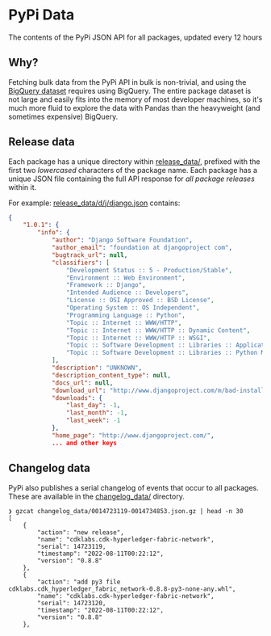 # PyPi Data

The contents of the PyPi JSON API for all packages, updated every 12 hours

## Why?

Fetching bulk data from the PyPi API in bulk is non-trivial, and using the [BigQuery dataset](https://warehouse.pypa.io/api-reference/bigquery-datasets.html) requires using BigQuery. The entire package dataset is not large and easily fits into the memory of most developer machines, so it's much more fluid to explore the data with Pandas than the heavyweight (and sometimes expensive) BigQuery.

## Release data

Each package has a unique directory within [release_data/](release_data/), prefixed with the first two
*lowercased* characters of the package name. Each package has a unique JSON file containing the full API response for *all package releases* within it. 

For example: [release_data/d/j/django.json](release_data/d/j/django.json) contains:

```json
{
    "1.0.1": {
        "info": {
            "author": "Django Software Foundation",
            "author_email": "foundation at djangoproject com",
            "bugtrack_url": null,
            "classifiers": [
                "Development Status :: 5 - Production/Stable",
                "Environment :: Web Environment",
                "Framework :: Django",
                "Intended Audience :: Developers",
                "License :: OSI Approved :: BSD License",
                "Operating System :: OS Independent",
                "Programming Language :: Python",
                "Topic :: Internet :: WWW/HTTP",
                "Topic :: Internet :: WWW/HTTP :: Dynamic Content",
                "Topic :: Internet :: WWW/HTTP :: WSGI",
                "Topic :: Software Development :: Libraries :: Application Frameworks",
                "Topic :: Software Development :: Libraries :: Python Modules"
            ],
            "description": "UNKNOWN",
            "description_content_type": null,
            "docs_url": null,
            "download_url": "http://www.djangoproject.com/m/bad-installer.txt",
            "downloads": {
                "last_day": -1,
                "last_month": -1,
                "last_week": -1
            },
            "home_page": "http://www.djangoproject.com/",
            ... and other keys
```

## Changelog data

PyPi also publishes a serial changelog of events that occur to all packages. These are available in the [changelog_data/](./changelog_data) directory. 

```
❯ gzcat changelog_data/0014723119-0014734853.json.gz | head -n 30
[
    {
        "action": "new release",
        "name": "cdklabs.cdk-hyperledger-fabric-network",
        "serial": 14723119,
        "timestamp": "2022-08-11T00:22:12",
        "version": "0.8.8"
    },
    {
        "action": "add py3 file cdklabs.cdk_hyperledger_fabric_network-0.8.8-py3-none-any.whl",
        "name": "cdklabs.cdk-hyperledger-fabric-network",
        "serial": 14723120,
        "timestamp": "2022-08-11T00:22:12",
        "version": "0.8.8"
    },
```

